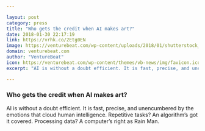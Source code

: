 ```yaml
---

layout: post
category: press
title: "Who gets the credit when AI makes art?"
date: 2018-01-30 22:17:19
link: https://vrhk.co/2Etg0EN
image: https://venturebeat.com/wp-content/uploads/2018/01/shutterstock_447917914-e1517290884580.jpg?fit=780%2C520&strip=all
domain: venturebeat.com
author: "VentureBeat"
icon: https://venturebeat.com/wp-content/themes/vb-news/img/favicon.ico
excerpt: "AI is without a doubt efficient. It is fast, precise, and unencumbered by the emotions that cloud human intelligence. Repetitive tasks? An algorithm’s got it covered. Processing data? A computer’s right as Rain Man."

---
```


### Who gets the credit when AI makes art?

AI is without a doubt efficient. It is fast, precise, and unencumbered by the emotions that cloud human intelligence. Repetitive tasks? An algorithm’s got it covered. Processing data? A computer’s right as Rain Man.